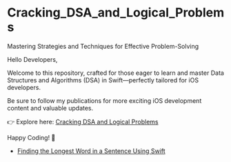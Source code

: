 # Cracking_DSA_and_Logical_Problems
Mastering Strategies and Techniques for Effective Problem-Solving

Hello Developers,

Welcome to this repository, crafted for those eager to learn and master Data Structures and Algorithms (DSA) in Swift—perfectly tailored for iOS developers.

Be sure to follow my publications for more exciting iOS development content and valuable updates.

👉 Explore here: [Cracking DSA and Logical Problems](https://medium.com/cracking-dsa-and-logical-problems)

Happy Coding! 🚀

- [Finding the Longest Word in a Sentence Using Swift](https://medium.com/cracking-dsa-and-logical-problems/finding-the-longest-word-in-a-sentence-using-swift-f3cd3ff3649b)
